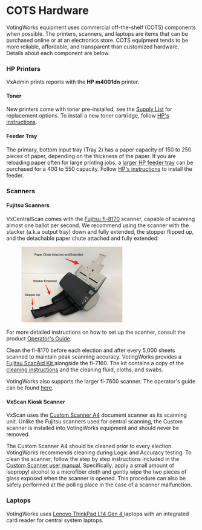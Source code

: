 # COTS Hardware

VotingWorks equipment uses commercial off-the-shelf (COTS) components when possible. The printers, scanners, and laptops are items that can be purchased online or at an electronics store. COTS equipment tends to be more reliable, affordable, and transparent than customized hardware. Details about each component are below.

### HP Printers

VxAdmin prints reports with the **HP m4001dn** printer.&#x20;

#### Toner

New printers come with toner pre-installed, see the [Supply List](supply-list.md) for replacement options. To install a new toner cartridge, follow [HP's instructions](https://support.hp.com/us-en/document/c06392751).

#### Feeder Tray

The primary, bottom input tray (Tray 2) has a paper capacity of 150 to 250 pieces of paper, depending on the thickness of the paper. If you are reloading paper often for large printing jobs, a [larger HP feeder tray](https://www.hp.com/us-en/shop/pdp/hp-laserjet-pro-550-sheet-feeder-tray) can be purchased for a 400 to 550 capacity. Follow [HP's instructions](https://support.hp.com/us-en/document/c04812935) to install the feeder.

### Scanners

#### Fujitsu Scanners

VxCentralScan comes with the [Fujitsu fi-](https://www.fujitsu.com/us/Images/190613\_fi-7160\_Datasheet\_English\_R4.pdf)[8170](https://www.pfu-us.ricoh.com/scanners/fi/fi-8170) scanner, capable of scanning almost one ballot per second. We recommend using the scanner with the stacker (a.k.a output tray) down and fully extended, the stopper flipped up, and the detachable paper chute attached and fully extended:&#x20;

<figure><img src="../.gitbook/assets/image (872).png" alt="" width="267"><figcaption></figcaption></figure>

For more detailed instructions on how to set up the scanner, consult the product [Operator's Guide](https://origin.pfultd.com/downloads/IMAGE/manual/fi-7x8060/P3PC-4292-05ENZ0.pdf).&#x20;

Clean the fi-8170 before each election and after every 5,000 sheets scanned to maintain peak scanning accuracy. VotingWorks provides a [Fujitsu ScanAid Kit ](https://fujitsuscannerstore.com/cg01000-280401/)alongside the fi-7160. The kit contains a copy of the [cleaning instructions](https://origin.pfultd.com/downloads/IMAGE/manual/fi-7x8060/P3PC-4292-05ENZ0.pdf#page=107) and the cleaning fluid, cloths, and swabs.&#x20;

VotingWorks also supports the larger fi-7600 scanner. The operator's guide can be found [here](https://www.pfu-us.ricoh.com/scanners/fi/fi-7600).

#### VxScan Kiosk Scanner

VxScan uses the [Custom Scanner A4](https://www.custom.biz/en\_US/product/hardware/scanning-and-image-systems/document-scanner/scanner-a4) document scanner as its scanning unit. Unlike the Fujitsu scanners used for central scanning, the Custom scanner is installed into VotingWorks equipment and should never be removed.&#x20;

The Custom Scanner A4 should be cleaned prior to every election. VotingWorks recommends cleaning during Logic and Accuracy testing. To clean the scanner, follow the step by step instructions included in the [Custom Scanner user manual.](https://www.custom4u.it/pages/product/index.php?\_gl=1\*1hme710\*\_ga\*NDg4Mjk0NTAyLjE2NjA4NDI0Mjg.\*\_ga\_N07PHW80WY\*MTY4OTI3MTk5Mi40MS4wLjE2ODkyNzE5OTIuMC4wLjA.) Specifically, apply a small amount of isopropyl alcohol to a microfiber cloth and gently wipe the two pieces of glass exposed when the scanner is opened. This procedure can also be safely performed at the polling place in the case of a scanner malfunction.

### Laptops

VotingWorks uses [Lenovo ThinkPad L14 Gen 4 ](https://www.lenovo.com/us/en/p/laptops/thinkpad/thinkpadl/thinkpad-l14-gen-4-\(14-inch-intel\)/len101t0061)laptops with an integrated card reader for central system laptops.
